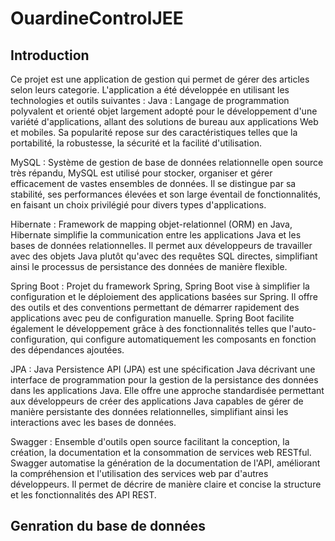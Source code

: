 # OuardineControlJEE
## Introduction
Ce projet est une application de gestion qui permet de gérer des articles selon leurs categorie.
L'application a été développée en utilisant les technologies et outils suivantes :
Java : Langage de programmation polyvalent et orienté objet largement adopté pour le développement d'une variété d'applications, allant des solutions de bureau aux applications Web et mobiles. Sa popularité repose sur des caractéristiques telles que la portabilité, la robustesse, la sécurité et la facilité d'utilisation.

MySQL : Système de gestion de base de données relationnelle open source très répandu, MySQL est utilisé pour stocker, organiser et gérer efficacement de vastes ensembles de données. Il se distingue par sa stabilité, ses performances élevées et son large éventail de fonctionnalités, en faisant un choix privilégié pour divers types d'applications.

Hibernate : Framework de mapping objet-relationnel (ORM) en Java, Hibernate simplifie la communication entre les applications Java et les bases de données relationnelles. Il permet aux développeurs de travailler avec des objets Java plutôt qu'avec des requêtes SQL directes, simplifiant ainsi le processus de persistance des données de manière flexible.

Spring Boot : Projet du framework Spring, Spring Boot vise à simplifier la configuration et le déploiement des applications basées sur Spring. Il offre des outils et des conventions permettant de démarrer rapidement des applications avec peu de configuration manuelle. Spring Boot facilite également le développement grâce à des fonctionnalités telles que l'auto-configuration, qui configure automatiquement les composants en fonction des dépendances ajoutées.

JPA : Java Persistence API (JPA) est une spécification Java décrivant une interface de programmation pour la gestion de la persistance des données dans les applications Java. Elle offre une approche standardisée permettant aux développeurs de créer des applications Java capables de gérer de manière persistante des données relationnelles, simplifiant ainsi les interactions avec les bases de données.

Swagger : Ensemble d'outils open source facilitant la conception, la création, la documentation et la consommation de services web RESTful. Swagger automatise la génération de la documentation de l'API, améliorant la compréhension et l'utilisation des services web par d'autres développeurs. Il permet de décrire de manière claire et concise la structure et les fonctionnalités des API REST.
## Genration du base de données
